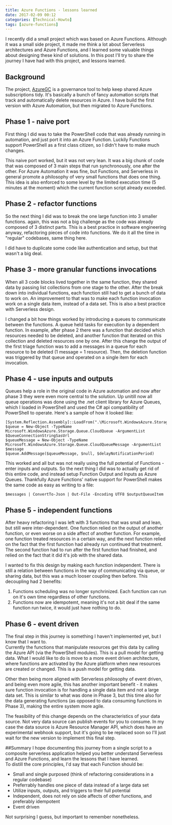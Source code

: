 ```yaml
---
title: Azure Functions - lessons learned
date: 2017-02-09 00:12
categories: [Technical-Howto]
tags: [azure-functions]
---
```


I recently did a small project which was based on Azure Functions. Although it was a small side project, it made me think a lot about Serverless architectures and Azure Functions, and I learned some valuable things about designing these kind of solutions. In this post I'll try to share the journey I have had with this project, and lessons learned.

## Background
The project, [AzureGC](http://github.com/itaysk/azuregc) is a governance tool to help keep shared Azure subscriptions tidy. It's basically a bunch of fancy automation scripts that track and automatically delete resources in Azure. I have build the first version with Azure Automation, but then migrated to Azure Functions.

## Phase 1 - naive port
First thing I did was to take the PowerShell code that was already running in automation, and just port it into an Azure Function. Luckily Functions support PowerShell as a first class citizen, so I didn't have to make much changes.

This naive port worked, but it was not very lean. It was a big chunk of code that was composed of 3 main steps that run synchronously, one after the other. For Azure Automation it was fine, but Functions, and Serverless in general promote a philosophy of very small functions that does one thing. This idea is also enforced to some level by the limited execution time (5 minutes at the moment) which the current function script already exceeded.

## Phase 2 - refactor functions
So the next thing I did was to break the one large function into 3 smaller functions. again, this was not a big challenge as the code was already composed of 3 distinct parts. This is a best practice in software engineering anyway, refactoring pieces of code into functions. We do it all the time in "regular" codebases, same thing here. 

I did have to duplicate some code like authentication and setup, but that wasn't a big deal.

## Phase 3 - more granular functions invocations
When all 3 code blocks lived together in the same function, they shared data by passing list collections from one stage to the other. After the break down into individual functions, each function still had to get a bunch of data to work on. An improvement to that was to make each function invocation work on a single data item, instead of a data set. This is also a best practice with Serverless design.

I changed a bit how things worked by introducing a queues to communicate between the functions. A queue held tasks for execution by a dependent function. In example, after phase 2 there was a function that decided which resources needed to be deleted, and another function that iterated on this collection and deleted resources one by one. After this change the output of the first triage function was to add a messages in a queue for each resource to be deleted (1 message = 1 resource). Then, the deletion function was triggered by that queue and operated on a single item for each invocation.

## Phase 4 - use inputs and outputs
Queues help a role in the original code in Azure automation and now after phase 3 they were even more central to the solution. Up unitill now all queue operations was done using the .net client library for Azure Queues, which I loaded in PowerShell and used the C# api compatibility of PowerShell to operate. Here's a sample of how it looked like:

```
[System.Reflection.Assembly]::LoadFrom(".\Microsoft.WindowsAzure.Storage.dll")
$queue = New-Object -TypeName Microsoft.WindowsAzure.Storage.Queue.CloudQueue -ArgumentList $QueueConnectionStringSasUrl
$queueMessage = New-Object -TypeName Microsoft.WindowsAzure.Storage.Queue.CloudQueueMessage -ArgumentList $message
$queue.AddMessage($queueMessage, $null, $delayNotificationPeriod)
```

This worked and all but was not really using the full potential of Functions - enter inputs and outputs.
So the next thing I did was to actually get rid of this entire code, and instead setup Function Output and Inputs as Azure Queues. Thankfully Azure Functions' native support for PowerShell makes the same code as easy as writing to a file:

```
$messages | ConvertTo-Json | Out-File -Encoding UTF8 $outputQueueItem
```

## Phase 5 - independent functions
After heavy refactoring I was left with 3 functions that was small and lean, but still were inter-dependent.
One function relied on the output of another function, or even worse on a side affect of another function. For example, one function treated resources in a certain way, and the next function relied on the fact that the first function had already run continued that treatment. The second function had to run after the first function had finished, and relied on the fact that it did it's job with the shared data.

I wanted to fix this design by making each function independent. There is still a relation between functions in the way of communicating via queue, or sharing data, but this was a much looser coupling then before. This decoupling had 2 benefits:
1. Functions scheduling was no longer synchrinized. Each function can run on it's own time regardless of other functions.
2. Functions now are idempotemt, meaning it's not a bit deal if the same function run twice, it would just have nothing to do.

## Phase 6 - event driven
The final step in this journey is something I haven't implemented yet, but I know that I want to.  
Currently the functions that manipulate resources get this data by calling the Azure API (via the PowerShell modules). This is a pull model for getting data.
What I would like to do is move to a more event driven architecture, where functions are activated by the Azure platform when new resources are created or changed. This is a push model for getting data.

Other then being more aligned with Serverless philosophy of event driven, and being even more agile, this has another important benefit - it makes sure function invocation is for handling a single data item and not a large data set. This is similar to what was done in Phase 3, but this time also for the data generating functions (as opposed to data consuming functions in Phase 3), making the entire system more agile.

The feasibility of this change depends on the characteristics of your data source. Not very data source can publish events for you to consume. In my case the data source is Azure Resource Manager API, which does have an experimental webhook support, but it's going to be replaced soon so I'll just wait for the new version to implement this final step.

##Summary
I hope documenting this journey from a single script to a composite serverless application helped you better understand Serverless and Azure Functions, and learn the lessons that I have learned.  
To distill the core principles, I'd say that each Function should be:

- Small and single purposed (think of refactoring considerations in a regular codebase)
- Preferrably handles one piece of data instead of a large data set
- Utilize inputs, outputs, and triggers to their full potential
- Independent, does not rely on side affects of other functions, and preferably idempotent
- Event driven

Not surprising I guess, but important to remember nonetheless.